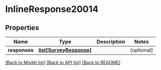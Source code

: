 # InlineResponse20014

## Properties
Name | Type | Description | Notes
------------ | ------------- | ------------- | -------------
**responses** | [**list[SurveyResponse]**](SurveyResponse.md) |  | [optional] 

[[Back to Model list]](../README.md#documentation-for-models) [[Back to API list]](../README.md#documentation-for-api-endpoints) [[Back to README]](../README.md)


